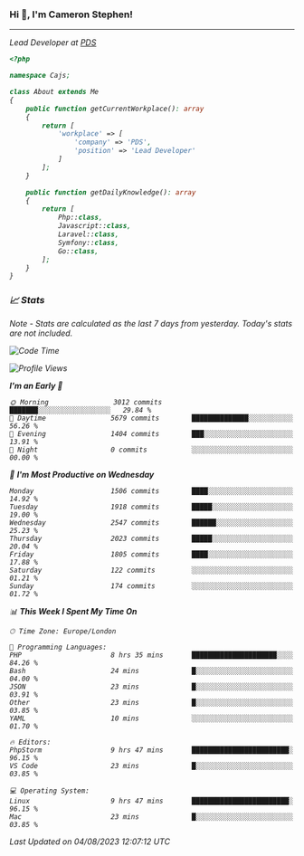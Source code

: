 ### Hi 👋, I'm Cameron Stephen!
<hr>
<p><em>Lead Developer at <a href="https://prindatasolutions.co.uk">PDS</a></p>


```php
<?php

namespace Cajs;

class About extends Me
{
    public function getCurrentWorkplace(): array
    {
        return [
            'workplace' => [
                'company' => 'PDS',
                'position' => 'Lead Developer'
            ]
        ];
    }

    public function getDailyKnowledge(): array
    {
        return [
            Php::class,
            Javascript::class,
            Laravel::class,
            Symfony::class,
            Go::class,
        ];
    }
}
```

### 📈 Stats
<p><em>Note - Stats are calculated as the last 7 days from yesterday. Today's stats are not included.</em></p>


<!--START_SECTION:waka-->
![Code Time](http://img.shields.io/badge/Code%20Time-3%2C479%20hrs%2039%20mins-blue)

![Profile Views](http://img.shields.io/badge/Profile%20Views-0-blue)

**I'm an Early 🐤** 

```text
🌞 Morning                3012 commits        ███████░░░░░░░░░░░░░░░░░░   29.84 % 
🌆 Daytime                5679 commits        ██████████████░░░░░░░░░░░   56.26 % 
🌃 Evening                1404 commits        ███░░░░░░░░░░░░░░░░░░░░░░   13.91 % 
🌙 Night                  0 commits           ░░░░░░░░░░░░░░░░░░░░░░░░░   00.00 % 
```
📅 **I'm Most Productive on Wednesday** 

```text
Monday                   1506 commits        ████░░░░░░░░░░░░░░░░░░░░░   14.92 % 
Tuesday                  1918 commits        █████░░░░░░░░░░░░░░░░░░░░   19.00 % 
Wednesday                2547 commits        ██████░░░░░░░░░░░░░░░░░░░   25.23 % 
Thursday                 2023 commits        █████░░░░░░░░░░░░░░░░░░░░   20.04 % 
Friday                   1805 commits        ████░░░░░░░░░░░░░░░░░░░░░   17.88 % 
Saturday                 122 commits         ░░░░░░░░░░░░░░░░░░░░░░░░░   01.21 % 
Sunday                   174 commits         ░░░░░░░░░░░░░░░░░░░░░░░░░   01.72 % 
```


📊 **This Week I Spent My Time On** 

```text
🕑︎ Time Zone: Europe/London

💬 Programming Languages: 
PHP                      8 hrs 35 mins       █████████████████████░░░░   84.26 % 
Bash                     24 mins             █░░░░░░░░░░░░░░░░░░░░░░░░   04.00 % 
JSON                     23 mins             █░░░░░░░░░░░░░░░░░░░░░░░░   03.91 % 
Other                    23 mins             █░░░░░░░░░░░░░░░░░░░░░░░░   03.85 % 
YAML                     10 mins             ░░░░░░░░░░░░░░░░░░░░░░░░░   01.70 % 

🔥 Editors: 
PhpStorm                 9 hrs 47 mins       ████████████████████████░   96.15 % 
VS Code                  23 mins             █░░░░░░░░░░░░░░░░░░░░░░░░   03.85 % 

💻 Operating System: 
Linux                    9 hrs 47 mins       ████████████████████████░   96.15 % 
Mac                      23 mins             █░░░░░░░░░░░░░░░░░░░░░░░░   03.85 % 
```


 Last Updated on 04/08/2023 12:07:12 UTC
<!--END_SECTION:waka-->
